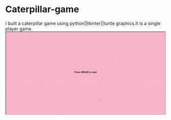 # Caterpillar-game
I built a caterpillar game using python||tkinter||turtle graphics.It is a single player game.
![](Python-Turtle-Graphics-Caterpilargame.gif)
